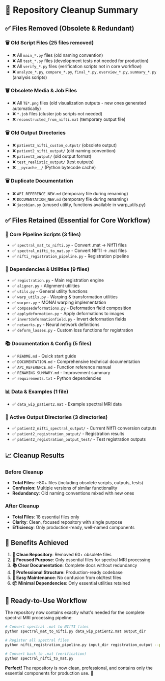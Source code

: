 # 🧹 Repository Cleanup Summary

## ✅ **Files Removed (Obsolete & Redundant)**

### **🗑️ Old Script Files (25 files removed)**
- ❌ All `main_*.py` files (old naming convention)
- ❌ All `test_*.py` files (development tests not needed for production)
- ❌ All `verify_*.py` files (verification scripts not in core workflow)
- ❌ `analyze_*.py`, `compare_*.py`, `final_*.py`, `overview_*.py`, `summary_*.py` (analysis scripts)

### **🗑️ Obsolete Media & Job Files**
- ❌ All `TE*.png` files (old visualization outputs - new ones generated automatically)
- ❌ `*.job` files (cluster job scripts not needed)
- ❌ `reconstructed_from_nifti.mat` (temporary output file)

### **🗑️ Old Output Directories**
- ❌ `patient2_nifti_custom_output/` (obsolete output)
- ❌ `patient2_nifti_output/` (old naming convention)
- ❌ `patient2_output/` (old output format)
- ❌ `test_realistic_output/` (test outputs)
- ❌ `__pycache__/` (Python bytecode cache)

### **🗑️ Duplicate Documentation**
- ❌ `API_REFERENCE_NEW.md` (temporary file during renaming)
- ❌ `DOCUMENTATION_NEW.md` (temporary file during renaming)
- ❌ `jacobian.py` (unused utility, functions available in warp_utils.py)

## ✅ **Files Retained (Essential for Core Workflow)**

### **🎯 Core Pipeline Scripts (3 files)**
- ✅ `spectral_mat_to_nifti.py` - Convert .mat → NIfTI files
- ✅ `spectral_nifti_to_mat.py` - Convert NIfTI → .mat files  
- ✅ `nifti_registration_pipeline.py` - Registration pipeline

### **🔧 Dependencies & Utilities (9 files)**
- ✅ `registration.py` - Main registration engine
- ✅ `aligner.py` - Alignment utilities
- ✅ `utils.py` - General utility functions
- ✅ `warp_utils.py` - Warping & transformation utilities
- ✅ `warper.py` - MONAI warping implementation
- ✅ `composedeformations.py` - Deformation field composition
- ✅ `applydeformation.py` - Apply deformations to images
- ✅ `invertdeformationfield.py` - Invert deformation fields
- ✅ `networks.py` - Neural network definitions
- ✅ `deform_losses.py` - Custom loss functions for registration

### **📚 Documentation & Config (5 files)**
- ✅ `README.md` - Quick start guide
- ✅ `DOCUMENTATION.md` - Comprehensive technical documentation
- ✅ `API_REFERENCE.md` - Function reference manual
- ✅ `RENAMING_SUMMARY.md` - Improvement summary
- ✅ `requirements.txt` - Python dependencies

### **📊 Data & Examples (1 file)**
- ✅ `data_wip_patient2.mat` - Example spectral MRI data

### **📁 Active Output Directories (3 directories)**
- ✅ `patient2_nifti_spectral_output/` - Current NIfTI conversion outputs
- ✅ `patient2_registration_output/` - Registration results
- ✅ `patient2_registration_output_test/` - Test registration outputs

## 📈 **Cleanup Results**

### **Before Cleanup**
- **Total Files**: ~80+ files (including obsolete scripts, outputs, tests)
- **Confusion**: Multiple versions of similar functionality
- **Redundancy**: Old naming conventions mixed with new ones

### **After Cleanup** 
- **Total Files**: 18 essential files only
- **Clarity**: Clean, focused repository with single purpose
- **Efficiency**: Only production-ready, well-named components

## 🎯 **Benefits Achieved**

1. **🧹 Clean Repository**: Removed 60+ obsolete files
2. **🎯 Focused Purpose**: Only essential files for spectral MRI processing
3. **📚 Clear Documentation**: Complete docs without redundancy  
4. **🔧 Professional Structure**: Production-ready codebase
5. **🚀 Easy Maintenance**: No confusion from old/test files
6. **📦 Minimal Dependencies**: Only essential utilities retained

## 🔄 **Ready-to-Use Workflow**

The repository now contains exactly what's needed for the complete spectral MRI processing pipeline:

```bash
# Convert spectral .mat to NIfTI files
python spectral_mat_to_nifti.py data_wip_patient2.mat output_dir

# Register all spectral files  
python nifti_registration_pipeline.py input_dir registration_output --processes 4

# Convert back to .mat (verification)
python spectral_nifti_to_mat.py
```

**Perfect!** The repository is now clean, professional, and contains only the essential components for production use. 🎉
